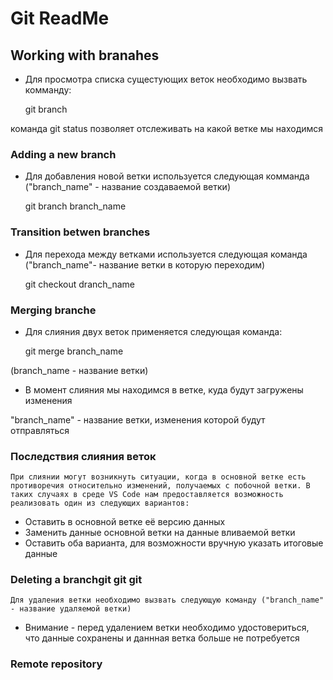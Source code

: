 # Git ReadMe
## Working with branahes

* Для просмотра списка сущестующих веток необходимо вызвать комманду: 

    git branch

команда git status позволяет отслеживать на какой ветке мы находимся
### Adding a new branch

* Для добавления новой ветки используется следующая комманда ("branch_name" - название создаваемой ветки)

    git branch branch_name

### Transition betwen branches

* Для перехода между ветками используется следующая команда ("branch_name"- название ветки в которую переходим)

    git checkout dranch_name
### Merging branche

* Для слияния двух веток применяется следующая команда:

    git merge branch_name

(branch_name - название ветки)

* В момент слияния мы находимся в ветке, куда будут загружены изменения

"branch_name" - название ветки, изменения которой будут отправляться 
### Последствия слияния веток 

    При слиянии могут возникнуть ситуации, когда в основной ветке есть противоречия относительно изменений, получаемых с побочной ветки. В таких случаях в среде VS Code нам предоставляется возможность реализовать один из следующих вариантов:
* Оставить в основной ветке её версию данных
* Заменить данные основной ветки на данные вливаемой ветки
* Оставить оба варианта, для возможности вручную указать итоговые данные 

### Deleting a branchgit git git 

    Для удаления ветки необходимо вызвать следующую команду ("branch_name" - название удаляемой ветки)
* Внимание - перед удалением ветки необходимо удостовериться, что данные сохранены и даннная ветка больше не потребуется

### Remote repository

